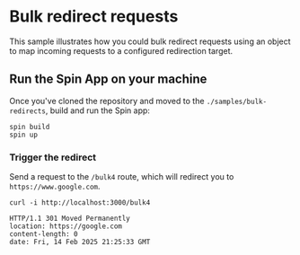 # Bulk redirect requests

This sample illustrates how you could bulk redirect requests using an object to map incoming requests to a configured redirection target.

## Run the Spin App on your machine

Once you've cloned the repository and moved to the `./samples/bulk-redirects`, build and run the Spin app:

```console
spin build
spin up
```

### Trigger the redirect

Send a request to the `/bulk4` route, which will redirect you to `https://www.google.com`.

```console
curl -i http://localhost:3000/bulk4

HTTP/1.1 301 Moved Permanently
location: https://google.com
content-length: 0
date: Fri, 14 Feb 2025 21:25:33 GMT

```